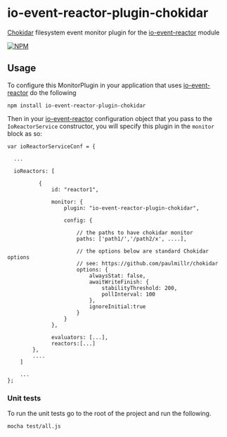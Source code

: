 # io-event-reactor-plugin-chokidar

[Chokidar](https://github.com/paulmillr/chokidar) filesystem event monitor plugin for the [io-event-reactor](https://github.com/bitsofinfo/io-event-reactor) module

[![NPM](https://nodei.co/npm/io-event-reactor-plugin-chokidar.png?downloads=true&downloadRank=true&stars=true)](https://nodei.co/npm/io-event-reactor-plugin-chokidar/)

## Usage

To configure this MonitorPlugin in your application that uses [io-event-reactor](https://github.com/bitsofinfo/io-event-reactor) do the following

```
npm install io-event-reactor-plugin-chokidar
```

Then in your [io-event-reactor](https://github.com/bitsofinfo/io-event-reactor) configuration object that you pass to the `IoReactorService`
constructor, you will specify this plugin in the `monitor` block as so:

```
var ioReactorServiceConf = {

  ...

  ioReactors: [

          {
              id: "reactor1",

              monitor: {
                  plugin: "io-event-reactor-plugin-chokidar",

                  config: {

                      // the paths to have chokidar monitor
                      paths: ['path1/','/path2/x', ....],

                      // the options below are standard Chokidar options
                      // see: https://github.com/paulmillr/chokidar
                      options: {
                          alwaysStat: false,
                          awaitWriteFinish: {
                              stabilityThreshold: 200,
                              pollInterval: 100
                          },
                          ignoreInitial:true
                      }
                  }
              },

              evaluators: [...],
              reactors:[...]
        },
        ....
    ]

    ...
};
```

### Unit tests

To run the unit tests go to the root of the project and run the following.

```
mocha test/all.js
```
